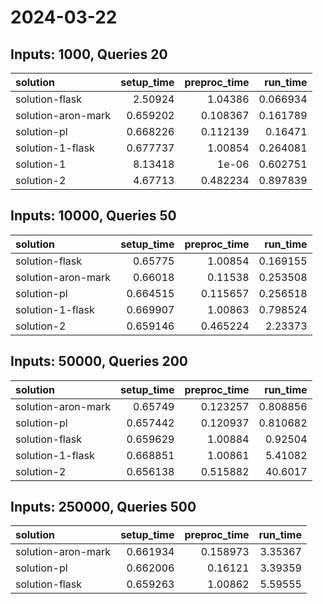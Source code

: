 # 2024-03-22

## Inputs: 1000, Queries 20

| solution           |   setup_time |   preproc_time |   run_time |
|:-------------------|-------------:|---------------:|-----------:|
| solution-flask     |     2.50924  |       1.04386  |   0.066934 |
| solution-aron-mark |     0.659202 |       0.108367 |   0.161789 |
| solution-pl        |     0.668226 |       0.112139 |   0.16471  |
| solution-1-flask   |     0.677737 |       1.00854  |   0.264081 |
| solution-1         |     8.13418  |       1e-06    |   0.602751 |
| solution-2         |     4.67713  |       0.482234 |   0.897839 |

## Inputs: 10000, Queries 50

| solution           |   setup_time |   preproc_time |   run_time |
|:-------------------|-------------:|---------------:|-----------:|
| solution-flask     |     0.65775  |       1.00854  |   0.169155 |
| solution-aron-mark |     0.66018  |       0.11538  |   0.253508 |
| solution-pl        |     0.664515 |       0.115657 |   0.256518 |
| solution-1-flask   |     0.669907 |       1.00863  |   0.798524 |
| solution-2         |     0.659146 |       0.465224 |   2.23373  |

## Inputs: 50000, Queries 200

| solution           |   setup_time |   preproc_time |   run_time |
|:-------------------|-------------:|---------------:|-----------:|
| solution-aron-mark |     0.65749  |       0.123257 |   0.808856 |
| solution-pl        |     0.657442 |       0.120937 |   0.810682 |
| solution-flask     |     0.659629 |       1.00884  |   0.92504  |
| solution-1-flask   |     0.668851 |       1.00861  |   5.41082  |
| solution-2         |     0.656138 |       0.515882 |  40.6017   |

## Inputs: 250000, Queries 500

| solution           |   setup_time |   preproc_time |   run_time |
|:-------------------|-------------:|---------------:|-----------:|
| solution-aron-mark |     0.661934 |       0.158973 |    3.35367 |
| solution-pl        |     0.662006 |       0.16121  |    3.39359 |
| solution-flask     |     0.659263 |       1.00862  |    5.59555 |